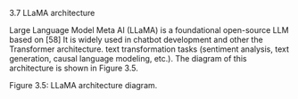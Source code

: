 3.7 LLaMA architecture

Large Language Model Meta AI (LLaMA) is a foundational open-source LLM based on
[58] It is widely used in chatbot development and other
the Transformer architecture.
text transformation tasks (sentiment analysis, text generation, causal language modeling,
etc.). The diagram of this architecture is shown in Figure 3.5.

Figure 3.5: LLaMA architecture diagram.
